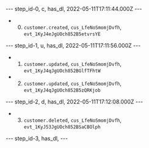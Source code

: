 --- step_id-0, c, has_dl, 2022-05-11T17:11:44.000Z ---
- 0. `customer.created`, `cus_LfeNoSmomjDvfh`, `evt_1KyJ4eJgUOch852B5etvrsYE`


--- step_id-1, u, has_dl, 2022-05-11T17:11:56.000Z ---
- 1. `customer.updated`, `cus_LfeNoSmomjDvfh`, `evt_1KyJ4qJgUOch852BGlfTFhtW`
- 2. `customer.updated`, `cus_LfeNoSmomjDvfh`, `evt_1KyJ4qJgUOch852B5zQRKjob`


--- step_id-2, d, has_dl, 2022-05-11T17:12:08.000Z ---
- 3. `customer.deleted`, `cus_LfeNoSmomjDvfh`, `evt_1KyJ53JgUOch852BSaCBOlph`


--- step_id-3, has_dl,  ---


